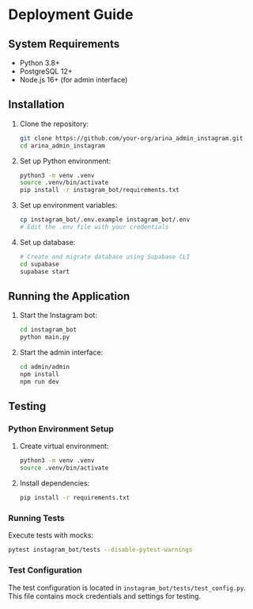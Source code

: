 # Deployment Guide

## System Requirements
- Python 3.8+
- PostgreSQL 12+
- Node.js 16+ (for admin interface)

## Installation
1. Clone the repository:
   ```bash
   git clone https://github.com/your-org/arina_admin_instagram.git
   cd arina_admin_instagram
   ```

2. Set up Python environment:
   ```bash
   python3 -m venv .venv
   source .venv/bin/activate
   pip install -r instagram_bot/requirements.txt
   ```

3. Set up environment variables:
   ```bash
   cp instagram_bot/.env.example instagram_bot/.env
   # Edit the .env file with your credentials
   ```

4. Set up database:
   ```bash
   # Create and migrate database using Supabase CLI
   cd supabase
   supabase start
   ```

## Running the Application
1. Start the Instagram bot:
   ```bash
   cd instagram_bot
   python main.py
   ```

2. Start the admin interface:
   ```bash
   cd admin/admin
   npm install
   npm run dev
   ```

## Testing
### Python Environment Setup
1. Create virtual environment:
   ```bash
   python3 -m venv .venv
   source .venv/bin/activate
   ```
2. Install dependencies:
   ```bash
   pip install -r requirements.txt
   ```

### Running Tests
Execute tests with mocks:
```bash
pytest instagram_bot/tests --disable-pytest-warnings
```

### Test Configuration
The test configuration is located in `instagram_bot/tests/test_config.py`. This file contains mock credentials and settings for testing.